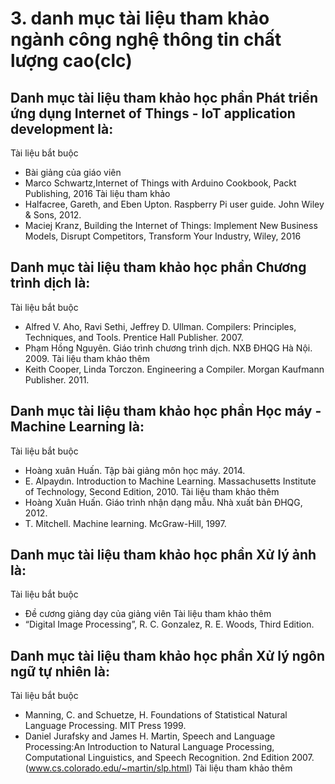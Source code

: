 # 3. danh mục tài liệu tham khảo ngành công nghệ thông tin chất lượng cao(clc)
## Danh mục tài liệu tham khảo học phần Phát triển ứng dụng Internet of Things - IoT application development là:
Tài liệu bắt buộc
- Bài giảng của giáo viên
- Marco Schwartz,Internet of Things with Arduino Cookbook, Packt Publishing, 2016
Tài liệu tham khảo
- Halfacree, Gareth, and Eben Upton. Raspberry Pi user guide. John Wiley & Sons, 2012.
- Maciej Kranz, Building the Internet of Things: Implement New Business Models, Disrupt Competitors, Transform Your Industry, Wiley, 2016
## Danh mục tài liệu tham khảo học phần Chương trình dịch là:
Tài liệu bắt buộc
- Alfred V. Aho, Ravi Sethi, Jeffrey D. Ullman. Compilers: Principles, Techniques, and Tools. Prentice Hall Publisher. 2007.
- Phạm Hồng Nguyên. Giáo trình chương trình dịch. NXB ĐHQG Hà Nội. 2009.
Tài liệu tham khảo thêm
- Keith Cooper, Linda Torczon. Engineering a Compiler. Morgan Kaufmann Publisher. 2011.
## Danh mục tài liệu tham khảo học phần Học máy - Machine Learning là:
Tài liệu bắt buộc
- Hoàng xuân Huấn. Tập bài giảng môn học máy. 2014.
- E. Alpaydın. Introduction to Machine Learning. Massachusetts Institute of Technology, Second Edition, 2010.
Tài liệu tham khảo thêm
- Hoàng Xuân Huấn. Giáo trình nhận dạng mẫu. Nhà xuất bản ĐHQG, 2012.
- T. Mitchell. Machine learning. McGraw-Hill, 1997.
## Danh mục tài liệu tham khảo học phần Xử lý ảnh là:
Tài liệu bắt buộc
- Đề cương giảng dạy của giảng viên
Tài liệu tham khảo thêm
- “Digital Image Processing”, R. C. Gonzalez, R. E. Woods, Third Edition.
## Danh mục tài liệu tham khảo học phần Xử lý ngôn ngữ tự nhiên là:
Tài liệu bắt buộc
- Manning, C. and Schuetze, H. Foundations of Statistical Natural Language Processing. MIT Press 1999.
- Daniel Jurafsky and James H. Martin, Speech and Language Processing:An Introduction to Natural Language Processing, Computational Linguistics, and Speech Recognition. 2nd Edition 2007. (www.cs.colorado.edu/~martin/slp.html)
Tài liệu tham khảo thêm
